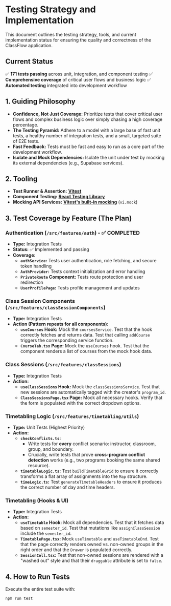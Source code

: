# Testing Strategy and Implementation

This document outlines the testing strategy, tools, and current implementation status for ensuring the quality and correctness of the ClassFlow application.

## Current Status

✅ **171 tests passing** across unit, integration, and component testing
✅ **Comprehensive coverage** of critical user flows and business logic
✅ **Automated testing** integrated into development workflow

## 1. Guiding Philosophy

- **Confidence, Not Just Coverage:** Prioritize tests that cover critical user flows and complex business logic over simply chasing a high coverage percentage.
- **The Testing Pyramid:** Adhere to a model with a large base of fast unit tests, a healthy number of integration tests, and a small, targeted suite of E2E tests.
- **Fast Feedback:** Tests must be fast and easy to run as a core part of the development workflow.
- **Isolate and Mock Dependencies:** Isolate the unit under test by mocking its external dependencies (e.g., Supabase services).

## 2. Tooling

- **Test Runner & Assertion:** [**Vitest**](https://vitest.dev/)
- **Component Testing:** [**React Testing Library**](https://testing-library.com/docs/react-testing-library/intro/)
- **Mocking API Services:** [**Vitest's built-in mocking**](https://vitest.dev/guide/mocking.html) (`vi.mock`)

## 3. Test Coverage by Feature (The Plan)

### **Authentication (`/src/features/auth`) - ✅ COMPLETED**

- **Type:** Integration Tests
- **Status:** ✅ Implemented and passing
- **Coverage:**
  - **`authService`:** Tests user authentication, role fetching, and secure token handling
  - **`AuthProvider`:** Tests context initialization and error handling
  - **`PrivateRoute` Component:** Tests route protection and user redirection
  - **`UserProfilePage`:** Tests profile management and updates

### **Class Session Components (`/src/features/classSessionComponents`)**

- **Type:** Integration Tests
- **Action (Pattern repeats for all components):**
  - **`useCourses` Hook:** Mock the `coursesService`. Test that the hook correctly fetches and returns data. Test that calling `addCourse` triggers the corresponding service function.
  - **`CourseTab.tsx` Page:** Mock the `useCourses` hook. Test that the component renders a list of courses from the mock hook data.

### **Class Sessions (`/src/features/classSessions`)**

- **Type:** Integration Tests
- **Action:**
  - **`useClassSessions` Hook:** Mock the `classSessionsService`. Test that new sessions are automatically tagged with the creator's `program_id`.
  - **`ClassSessionsPage.tsx` Page:** Mock all necessary hooks. Verify that the form is populated with the correct dropdown options.

### **Timetabling Logic (`/src/features/timetabling/utils`)**

- **Type:** Unit Tests (Highest Priority)
- **Action:**
  - **`checkConflicts.ts`:**
    - Write tests for **every** conflict scenario: instructor, classroom, group, and boundary.
    - Crucially, write tests that prove **cross-program conflict detection** works (e.g., two programs booking the same shared resource).
  - **`timetableLogic.ts`:** Test `buildTimetableGrid` to ensure it correctly transforms a flat array of assignments into the `Map` structure.
  - **`timeLogic.ts`:** Test `generateTimetableHeaders` to ensure it produces the correct number of day and time headers.

### **Timetabling (Hooks & UI)**

- **Type:** Integration Tests
- **Action:**
  - **`useTimetable` Hook:** Mock all dependencies. Test that it fetches data based on `semester_id`. Test that mutations like `assignClassSession` include the `semester_id`.
  - **`TimetablePage.tsx`:** Mock `useTimetable` and `useTimetableDnd`. Test that the page correctly renders owned vs. non-owned groups in the right order and that the `Drawer` is populated correctly.
  - **`SessionCell.tsx`:** Test that non-owned sessions are rendered with a "washed out" style and that their `draggable` attribute is set to `false`.

## 4. How to Run Tests

Execute the entire test suite with:

```bash
npm run test
```
